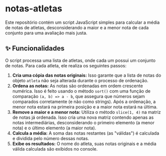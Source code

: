 # notas-atletas

Este repositório contém um script JavaScript simples para calcular a média de notas de atletas, desconsiderando a maior e a menor nota de cada conjunto para uma avaliação mais justa.

## ✨ Funcionalidades

O script processa uma lista de atletas, onde cada um possui um conjunto de notas. Para cada atleta, ele realiza os seguintes passos:

1.  **Cria uma cópia das notas originais:** Isso garante que a lista de notas do objeto `atleta` não seja alterada durante o processo de ordenação.
2.  **Ordena as notas:** As notas são ordenadas em ordem crescente numérica. Isso é feito usando o método `sort()` com uma função de comparação `(a, b) => a - b`, que assegura que números sejam comparados corretamente (e não como strings). Após a ordenação, a menor nota estará na primeira posição e a maior nota estará na última.
3.  **Remove a maior e a menor nota:** Utiliza o método `slice(1, 4)` na matriz de notas já ordenada. Isso cria uma nova matriz contendo apenas as notas intermediárias, desconsiderando o primeiro elemento (a menor nota) e o último elemento (a maior nota).
4.  **Calcula a média:** A soma das notas restantes (as "válidas") é calculada e dividida pelo número dessas notas.
5.  **Exibe os resultados:** O nome do atleta, suas notas originais e a média válida calculada são exibidos no console.
